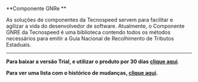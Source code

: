 ﻿**Componente GNRe **

As soluções de componentes da Tecnospeed servem para facilitar e agilizar a vida do desenvolvedor de software. Atualmente, o Componente GNRE da Tecnospeed é uma biblioteca contendo todos os métodos necessários para emitir a Guia Nacional de Recolhimento de Tributos Estaduais.


***

**Para baixar a versão Trial, e utilizar o produto por 30 dias [clique aqui](https://tecnospeed-trial.s3.sa-east-1.amazonaws.com/setup_gnre_tecnoaccount_7.1.37.5212.exe "Baixar o Componente GNRe Trial")**.

**Para ver uma lista com o histórico de mudanças, [clique aqui](https://github.com/tecnospeed/Componente-GNRE/blob/master/CHANGELOG.md "Changelog").**
